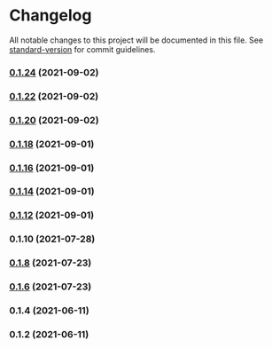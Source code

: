 # Changelog

All notable changes to this project will be documented in this file. See [standard-version](https://github.com/conventional-changelog/standard-version) for commit guidelines.

### [0.1.24](https://github.com/kaeluka/mock-data-gen/compare/v0.1.22...v0.1.24) (2021-09-02)

### [0.1.22](https://github.com/kaeluka/mock-data-gen/compare/v0.1.20...v0.1.22) (2021-09-02)

### [0.1.20](https://github.com/kaeluka/mock-data-gen/compare/v0.1.18...v0.1.20) (2021-09-02)

### [0.1.18](https://github.com/kaeluka/mock-data-gen/compare/v0.1.16...v0.1.18) (2021-09-01)

### [0.1.16](https://github.com/kaeluka/mock-data-gen/compare/v0.1.14...v0.1.16) (2021-09-01)

### [0.1.14](https://github.com/kaeluka/mock-data-gen/compare/v0.1.12...v0.1.14) (2021-09-01)

### [0.1.12](https://github.com/kaeluka/mock-data-gen/compare/v0.1.10...v0.1.12) (2021-09-01)

### 0.1.10 (2021-07-28)

### [0.1.8](https://github.com/kaeluka/mock-data-gen/compare/v0.1.6...v0.1.8) (2021-07-23)

### [0.1.6](https://github.com/kaeluka/mock-data-gen/compare/v0.1.4...v0.1.6) (2021-07-23)

### 0.1.4 (2021-06-11)

### 0.1.2 (2021-06-11)
